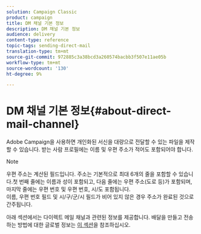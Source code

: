 ```yaml
---
solution: Campaign Classic
product: campaign
title: DM 채널 기본 정보
description: DM 채널 기본 정보
audience: delivery
content-type: reference
topic-tags: sending-direct-mail
translation-type: tm+mt
source-git-commit: 972885c3a38bcd3a260574bacbb3f507e11ae05b
workflow-type: tm+mt
source-wordcount: '130'
ht-degree: 9%

---
```



# DM 채널 기본 정보{#about-direct-mail-channel}

Adobe Campaign을 사용하면 개인화된 서신을 대량으로 전달할 수 있는 파일을 제작할 수 있습니다. 받는 사람 프로필에는 이름 및 우편 주소가 적어도 포함되어야 합니다.

>[!NOTE]
>
>우편 주소는 계산된 필드입니다. 주소는 기본적으로 최대 6개의 줄을 포함할 수 있습니다.첫 번째 줄에는 이름과 성이 포함되고, 다음 줄에는 우편 주소(도로 등)가 포함되며, 마지막 줄에는 우편 번호 및 우편 번호, 시/도 포함됩니다.\
>이름, 우편 번호 필드 및 시/구/군/시 필드가 비어 있지 않은 경우 주소가 완료된 것으로 간주됩니다.

아래 섹션에서는 다이렉트 메일 채널과 관련된 정보를 제공합니다. 배달을 만들고 전송하는 방법에 대한 글로벌 정보는 [이 섹션](../../delivery/using/steps-about-delivery-creation-steps.md)을 참조하십시오.
